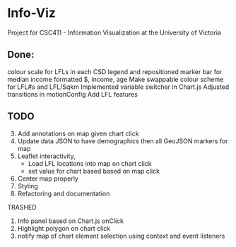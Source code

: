 # Info-Viz
Project for CSC411 - Information Visualization at the University of Victoria

## Done:
   colour scale for LFLs in each CSD legend and repositioned
   marker bar for median income
   formatted $, income, age 
   Make swappable colour scheme for LFL#s and LFL/Sqkm
   Implemented variable switcher in Chart.js
   Adjusted transitions in motionConfig
   Add LFL features

## TODO
3) Add annotations on map given chart click
4) Update data JSON to have demographics then all GeoJSON markers for map
5) Leaflet interactivity, 
   - Load LFL locations into map on chart click
   - set value for chart based based on map click
6) Center map properly
7)  Styling
8)  Refactoring and documentation

TRASHED
1) Info panel based on Chart.js onClick
2) Highlight polygon on chart click
3) notify map of chart element selection using context and event listeners
